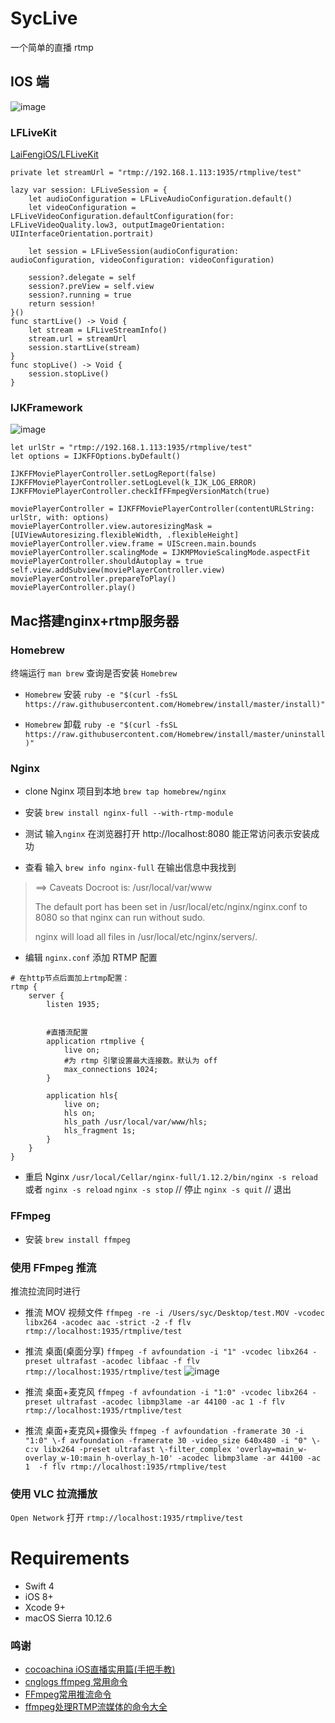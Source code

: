 # SycLive

一个简单的直播 rtmp

## IOS 端

![image](https://github.com/doingself/SycLive/blob/master/images/photo2.jpeg)

### LFLiveKit

[LaiFengiOS/LFLiveKit](https://github.com/LaiFengiOS/LFLiveKit)

```
private let streamUrl = "rtmp://192.168.1.113:1935/rtmplive/test"

lazy var session: LFLiveSession = {
    let audioConfiguration = LFLiveAudioConfiguration.default()
    let videoConfiguration = LFLiveVideoConfiguration.defaultConfiguration(for: LFLiveVideoQuality.low3, outputImageOrientation: UIInterfaceOrientation.portrait)
    
    let session = LFLiveSession(audioConfiguration: audioConfiguration, videoConfiguration: videoConfiguration)
    
    session?.delegate = self
    session?.preView = self.view
    session?.running = true
    return session!
}()
func startLive() -> Void {
    let stream = LFLiveStreamInfo()
    stream.url = streamUrl
    session.startLive(stream)
}
func stopLive() -> Void {
    session.stopLive()
}
```

### IJKFramework

![image](https://github.com/doingself/SycLive/blob/master/images/image1.jpg)

```
let urlStr = "rtmp://192.168.1.113:1935/rtmplive/test"
let options = IJKFFOptions.byDefault()

IJKFFMoviePlayerController.setLogReport(false)
IJKFFMoviePlayerController.setLogLevel(k_IJK_LOG_ERROR)
IJKFFMoviePlayerController.checkIfFFmpegVersionMatch(true)

moviePlayerController = IJKFFMoviePlayerController(contentURLString: urlStr, with: options)
moviePlayerController.view.autoresizingMask = [UIViewAutoresizing.flexibleWidth, .flexibleHeight]
moviePlayerController.view.frame = UIScreen.main.bounds
moviePlayerController.scalingMode = IJKMPMovieScalingMode.aspectFit
moviePlayerController.shouldAutoplay = true
self.view.addSubview(moviePlayerController.view)
moviePlayerController.prepareToPlay()
moviePlayerController.play()
```






## Mac搭建nginx+rtmp服务器

### Homebrew

终端运行 `man brew` 查询是否安装 `Homebrew`

+ `Homebrew` 安装
 `ruby -e "$(curl -fsSL https://raw.githubusercontent.com/Homebrew/install/master/install)"`

+ `Homebrew` 卸载
 `ruby -e "$(curl -fsSL https://raw.githubusercontent.com/Homebrew/install/master/uninstall)"`

### Nginx

+ clone Nginx 项目到本地
 `brew tap homebrew/nginx`

+ 安装
 `brew install nginx-full --with-rtmp-module`

+ 测试
 输入`nginx` 在浏览器打开 http://localhost:8080 能正常访问表示安装成功


+ 查看
 输入 `brew info nginx-full` 在输出信息中我找到

 > ==> Caveats
 > Docroot is: /usr/local/var/www
 > 
 > The default port has been set in /usr/local/etc/nginx/nginx.conf to 8080 so that
 > nginx can run without sudo.
 > 
 > nginx will load all files in /usr/local/etc/nginx/servers/.

+ 编辑 `nginx.conf` 添加 RTMP 配置
```
# 在http节点后面加上rtmp配置：
rtmp {
  	server {
      	listen 1935;


    	#直播流配置
      	application rtmplive {
          	live on;
      		#为 rtmp 引擎设置最大连接数。默认为 off
      		max_connections 1024;
		}
    
    	application hls{
        	live on;
          	hls on;
          	hls_path /usr/local/var/www/hls;
          	hls_fragment 1s;
      	}
   	}
}
```


+ 重启 Nginx
 `/usr/local/Cellar/nginx-full/1.12.2/bin/nginx -s reload`
 或者
 `nginx -s reload`
 `nginx -s stop` // 停止
 `nginx -s quit` // 退出

### FFmpeg

+ 安装
 `brew install ffmpeg`


### 使用 FFmpeg 推流

推流拉流同时进行

+ 推流 MOV 视频文件
 `ffmpeg -re -i /Users/syc/Desktop/test.MOV -vcodec libx264 -acodec aac -strict -2 -f flv rtmp://localhost:1935/rtmplive/test`

+ 推流 桌面(桌面分享)
 `ffmpeg -f avfoundation -i "1" -vcodec libx264 -preset ultrafast -acodec libfaac -f flv rtmp://localhost:1935/rtmplive/test`
 ![image](https://github.com/doingself/SycLive/blob/master/images/photo1.jpeg)

+ 推流 桌面+麦克风
 `ffmpeg -f avfoundation -i "1:0" -vcodec libx264 -preset ultrafast -acodec libmp3lame -ar 44100 -ac 1 -f flv rtmp://localhost:1935/rtmplive/test`

+ 推流 桌面+麦克风+摄像头
 `ffmpeg -f avfoundation -framerate 30 -i "1:0" \-f avfoundation -framerate 30 -video_size 640x480 -i "0" \-c:v libx264 -preset ultrafast \-filter_complex 'overlay=main_w-overlay_w-10:main_h-overlay_h-10' -acodec libmp3lame -ar 44100 -ac 1  -f flv rtmp://localhost:1935/rtmplive/test`

### 使用 VLC 拉流播放
 `Open Network` 打开 `rtmp://localhost:1935/rtmplive/test`

# Requirements

+ Swift 4
+ iOS 8+
+ Xcode 9+
+ macOS Sierra 10.12.6

### 鸣谢

+ [cocoachina iOS直播实用篇(手把手教)](http://www.cocoachina.com/ios/20161111/18050.html)
+ [cnglogs ffmpeg 常用命令](https://www.cnblogs.com/frost-yen/p/5848781.html)
+ [FFmpeg常用推流命令](http://www.jianshu.com/p/d541b317f71c)
+ [ffmpeg处理RTMP流媒体的命令大全](http://blog.csdn.net/leixiaohua1020/article/details/12029543)
